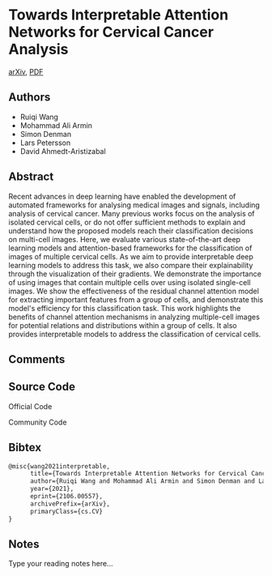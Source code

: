 
# Towards Interpretable Attention Networks for Cervical Cancer Analysis

[arXiv](https://arxiv.org/abs/2106.0557), [PDF](https://arxiv.org/pdf/2106.0557.pdf)

## Authors

- Ruiqi Wang
- Mohammad Ali Armin
- Simon Denman
- Lars Petersson
- David Ahmedt-Aristizabal

## Abstract

Recent advances in deep learning have enabled the development of automated frameworks for analysing medical images and signals, including analysis of cervical cancer. Many previous works focus on the analysis of isolated cervical cells, or do not offer sufficient methods to explain and understand how the proposed models reach their classification decisions on multi-cell images. Here, we evaluate various state-of-the-art deep learning models and attention-based frameworks for the classification of images of multiple cervical cells. As we aim to provide interpretable deep learning models to address this task, we also compare their explainability through the visualization of their gradients. We demonstrate the importance of using images that contain multiple cells over using isolated single-cell images. We show the effectiveness of the residual channel attention model for extracting important features from a group of cells, and demonstrate this model's efficiency for this classification task. This work highlights the benefits of channel attention mechanisms in analyzing multiple-cell images for potential relations and distributions within a group of cells. It also provides interpretable models to address the classification of cervical cells.

## Comments



## Source Code

Official Code



Community Code



## Bibtex

```tex
@misc{wang2021interpretable,
      title={Towards Interpretable Attention Networks for Cervical Cancer Analysis}, 
      author={Ruiqi Wang and Mohammad Ali Armin and Simon Denman and Lars Petersson and David Ahmedt-Aristizabal},
      year={2021},
      eprint={2106.00557},
      archivePrefix={arXiv},
      primaryClass={cs.CV}
}
```

## Notes

Type your reading notes here...

